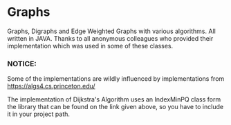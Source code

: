 # Graphs

Graphs, Digraphs and Edge Weighted Graphs with various algorithms. All written in JAVA. Thanks to all anonymous colleagues who provided their implementation which was used in some of these classes.

### NOTICE:
Some of the implementations are wildly influenced by implementations from https://algs4.cs.princeton.edu/

The implementation of Dijkstra's Algorithm uses an IndexMinPQ class form the library that can be found on the link given above, so you have to include it in your project path.